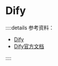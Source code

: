 # Dify

::::details 参考资料：

- [Dify](https://dify.ai/zh)
- [Dify官方文档](https://docs.dify.ai/zh-hans)

::::